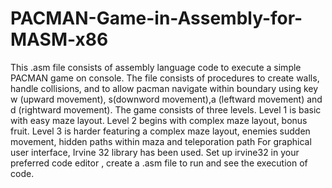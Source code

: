 # PACMAN-Game-in-Assembly-for-MASM-x86
This .asm file consists of assembly language code to execute a simple PACMAN game on console.
The file consists of procedures to create walls, handle collisions, and to allow pacman navigate within boundary using key w (upward movement), s(downword movement),a (leftward movement) and d (rightward movement).
The game consists of three levels.
Level 1 is basic with easy maze layout.
Level 2 begins with complex maze layout, bonus fruit.
Level 3 is harder featuring a complex maze layout, enemies sudden movement, hidden paths within maza and teleporation path
For graphical user interface, Irvine 32 library has been used.
Set up irvine32 in your preferred code editor , create a .asm file to run and see the execution of code.
